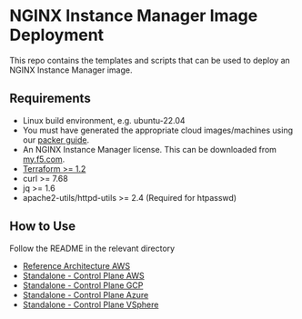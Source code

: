 # NGINX Instance Manager Image Deployment

This repo contains the templates and scripts that can be used to deploy an NGINX Instance Manager image.

## Requirements

- Linux build environment, e.g. ubuntu-22.04
- You must have generated the appropriate cloud images/machines using our [packer guide](../packer/README.md).
- An NGINX Instance Manager license. This can be downloaded from [my.f5.com](my.f5.com).
- [Terraform >= 1.2](https://learn.hashicorp.com/tutorials/terraform/install-cli)
- curl >= 7.68
- jq >= 1.6
- apache2-utils/httpd-utils >= 2.4 (Required for htpasswd)

## How to Use

Follow the README in the relevant directory

- [Reference Architecture AWS](basic-reference/aws/README.md)
- [Standalone - Control Plane AWS](standalone/nms/aws/README.md)
- [Standalone - Control Plane GCP](standalone/nms/gcp/README.md)
- [Standalone - Control Plane Azure](standalone/nms/azure/README.md)
- [Standalone - Control Plane VSphere](standalone/nms/vsphere/README.md)
